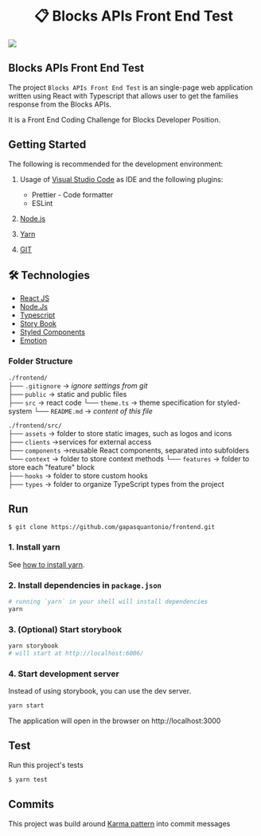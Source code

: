 # <div align="center">📋 Blocks APIs Front End Test</div>

<a href="https://factoryfour-api-status.netlify.app/">
<img src="./radme-image.png"/>
                             </a>

## Blocks APIs Front End Test

The project `Blocks APIs Front End Test` is an single-page web application written using React with Typescript that allows user to get the families response from the Blocks APIs.

It is a Front End Coding Challenge for Blocks Developer Position.

## Getting Started

The following is recommended for the development environment:

1. Usage of [Visual Studio Code](https://code.visualstudio.com/) as IDE and the following plugins:

   - Prettier - Code formatter
   - ESLint

2. [Node.js](https://nodejs.org/en/download/)
3. [Yarn](https://yarnpkg.com/)
4. [GIT](https://git-scm.com/)

## 🛠️ Technologies

<ul>
  <li><a href="https://reactjs.org/">React JS</a></li>
  <li><a href="https://nodejs.org/en/">Node.Js</a></li>
  <li><a href="https://www.typescriptlang.org/">Typescript</a></li>
  <li><a href="https://storybook.js.org/">Story Book</a></li>
   <li><a href="https://styled-components.com/">Styled Components</a></li>
  <li><a href="https://emotion.sh/docs/introduction">Emotion</a></li>
  
</ul>

### Folder Structure

`./frontend/`  
├── `.gitignore` -> _ignore settings from git_  
├── `public` -> static and public files  
├── `src` -> react code
└── `theme.ts` -> theme specification for styled-system
└── `README.md` -> _content of this file_

`./frontend/src/`  
├── `assets` -> folder to store static images, such as logos and icons  
├── `clients` ->services for external access   
├── `components` ->reusable React components, separated into subfolders  
└── `context` -> folder to store context methods 
└── `features` -> folder to store each "feature" block   
├── `hooks` -> folder to store custom hooks  
├── `types` -> folder to organize TypeScript types from the project 




## Run

```
$ git clone https://github.com/gapasquantonio/frontend.git
```
### 1. Install yarn

See [how to install yarn](https://classic.yarnpkg.com/lang/en/docs/install/#mac-stable).

### 2. Install dependencies in `package.json`

```zsh
# running `yarn` in your shell will install dependencies
yarn
```
### 3. (Optional) Start storybook

```zsh
yarn storybook
# will start at http://localhost:6006/
```

### 4.  Start development server

Instead of using storybook, you can use the dev server.

```zsh
yarn start
```
The application will open in the browser on http://localhost:3000

## Test

Run this project's tests

```bash
$ yarn test
```



## Commits

This project was build around [Karma pattern](http://karma-runner.github.io/6.3/dev/git-commit-msg.html) into commit messages
